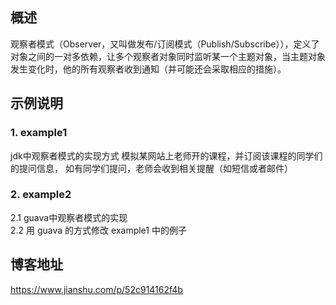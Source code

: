 ## 概述 

观察者模式（Observer，又叫做发布/订阅模式（Publish/Subscribe）），定义了对象之间的一对多依赖，让多个观察者对象同时监听某一个主题对象，当主题对象发生变化时，他的所有观察者收到通知（并可能还会采取相应的措施）。

## 示例说明

### 1. example1
jdk中观察者模式的实现方式
模拟某网站上老师开的课程，并订阅该课程的同学们的提问信息，
如有同学们提问，老师会收到相关提醒（如短信或者邮件）


### 2. example2 
2.1 guava中观察者模式的实现  <br/>
2.2 用 guava 的方式修改 example1 中的例子 <br/>


## 博客地址 
https://www.jianshu.com/p/52c914162f4b



